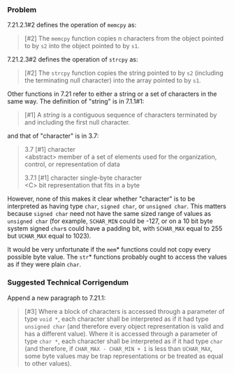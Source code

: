 ### Problem

7.21.2.1#2 defines the operation of `memcpy` as:

> \[#2] The `memcpy` function copies n characters from the object pointed to by
> `s2` into the object pointed to by `s1`.

7.21.2.3#2 defines the operation of `strcpy` as:

> \[#2] The `strcpy` function copies the string pointed to by `s2` (including the
> terminating null character) into the array pointed to by `s1`.

Other functions in 7.21 refer to either a string or a set of characters in the
same way. The definition of "string" is in 7.1.1#1:

> \[#1] A *string* is a contiguous sequence of characters terminated by and
> including the first null character.

and that of "character" is in 3.7:

> 3.7 \[#1] character  
> \<abstract\> member of a set of elements used for the organization, control, or
> representation of data
>
> 3.7.1 \[#1] character single-byte character  
> \<C\> bit representation that fits in a byte

However, none of this makes it clear whether "character" is to be interpreted as
having type `char`, `signed char`, or `unsigned char`. This matters because
`signed char` need not have the same sized range of values as `unsigned char`
(for example, `SCHAR_MIN` could be -127, or on a 10 bit byte system signed
`char`s could have a padding bit, with `SCHAR_MAX` equal to 255 but `UCHAR_MAX`
equal to 1023).

It would be very unfortunate if the `mem`\* functions could not copy every
possible byte value. The `str`\* functions probably ought to access the values
as if they were plain `char`.

### Suggested Technical Corrigendum

Append a new paragraph to 7.21.1:

> \[#3] Where a block of characters is accessed through a parameter of type `void
> *`, each character shall be interpreted as if it had type `unsigned char` (and
> therefore every object representation is valid and has a different value). Where
> it is accessed through a parameter of type `char *`, each character shall be
> interpreted as if it had type `char` (and therefore, if `CHAR_MAX - CHAR_MIN +
> 1` is less than `UCHAR_MAX`, some byte values may be trap representations or be
> treated as equal to other values).
